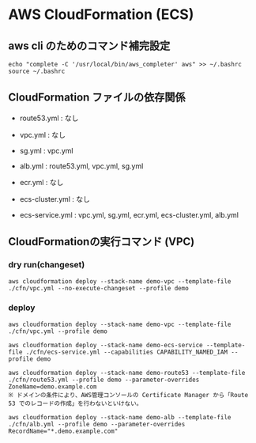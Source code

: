 # AWS CloudFormation (ECS)

## aws cli のためのコマンド補完設定

```
echo "complete -C '/usr/local/bin/aws_completer' aws" >> ~/.bashrc
source ~/.bashrc
```

## CloudFormation ファイルの依存関係

- route53.yml : なし


- vpc.yml : なし
- sg.yml : vpc.yml


- alb.yml : route53.yml, vpc.yml, sg.yml


- ecr.yml : なし
- ecs-cluster.yml : なし
- ecs-service.yml : vpc.yml, sg.yml, ecr.yml, ecs-cluster.yml, alb.yml


## CloudFormationの実行コマンド (VPC)

### dry run(changeset)

```
aws cloudformation deploy --stack-name demo-vpc --template-file ./cfn/vpc.yml --no-execute-changeset --profile demo
```

### deploy

```
aws cloudformation deploy --stack-name demo-vpc --template-file ./cfn/vpc.yml --profile demo

aws cloudformation deploy --stack-name demo-ecs-service --template-file ./cfn/ecs-service.yml --capabilities CAPABILITY_NAMED_IAM --profile demo

aws cloudformation deploy --stack-name demo-route53 --template-file ./cfn/route53.yml --profile demo --parameter-overrides ZoneName=demo.example.com
※ ドメインの条件により、AWS管理コンソールの Certificate Manager から「Route 53 でのレコードの作成」を行わないといけない。

aws cloudformation deploy --stack-name demo-alb --template-file ./cfn/alb.yml --profile demo --parameter-overrides RecordName="*.demo.example.com"
```
